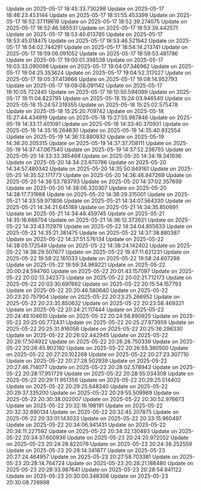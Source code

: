 Update on 2025-05-17 18:45:33.730298
Update on 2025-05-17 18:46:23.453144
Update on 2025-05-17 18:51:55.453399
Update on 2025-05-17 18:52:37.119616
Update on 2025-05-17 18:52:39.274075
Update on 2025-05-17 18:52:46.585531
Update on 2025-05-17 18:53:39.442571
Update on 2025-05-17 18:53:40.613785
Update on 2025-05-17 18:53:45.018475
Update on 2025-05-17 18:53:46.521942
Update on 2025-05-17 18:54:02.744291
Update on 2025-05-17 18:54:14.213741
Update on 2025-05-17 18:59:06.091052
Update on 2025-05-17 18:59:53.481796
Update on 2025-05-17 19:00:01.356538
Update on 2025-05-17 19:03:33.090098
Update on 2025-05-17 19:04:07.346962
Update on 2025-05-17 19:04:25.353624
Update on 2025-05-17 19:04:52.317027
Update on 2025-05-17 19:05:37.413666
Update on 2025-05-17 19:08:14.952793
Update on 2025-05-17 19:09:08.091142
Update on 2025-05-17 19:10:05.722445
Update on 2025-05-17 19:10:50.594099
Update on 2025-05-17 19:11:04.823795
Update on 2025-05-18 15:24:03.946540
Update on 2025-05-18 15:24:57.319355
Update on 2025-05-18 15:25:02.575478
Update on 2025-05-18 15:25:20.709742
Update on 2025-05-18 15:27:44.434919
Update on 2025-05-18 15:27:55.967846
Update on 2025-05-19 14:33:17.401091
Update on 2025-05-19 14:33:40.370931
Update on 2025-05-19 14:35:16.264630
Update on 2025-05-19 14:35:40.932554
Update on 2025-05-19 14:36:13.880932
Update on 2025-05-19 14:36:20.205315
Update on 2025-05-19 14:37:37.708111
Update on 2025-05-19 14:37:47.067540
Update on 2025-05-19 14:37:52.236755
Update on 2025-05-20 14:33:33.385468
Update on 2025-05-20 14:34:19.341936
Update on 2025-05-20 14:34:23.670786
Update on 2025-05-20 14:34:57.480342
Update on 2025-05-20 14:35:50.949161
Update on 2025-05-20 14:35:52.171773
Update on 2025-05-20 14:36:46.947269
Update on 2025-05-20 14:36:53.783793
Update on 2025-05-20 14:37:02.357699
Update on 2025-05-20 14:38:06.320307
Update on 2025-05-20 14:38:17.731988
Update on 2025-05-20 14:38:29.315001
Update on 2025-05-21 14:33:59.971806
Update on 2025-05-21 14:34:07.564330
Update on 2025-05-21 14:34:21.645189
Update on 2025-05-21 14:34:35.850691
Update on 2025-05-21 14:34:48.459745
Update on 2025-05-21 14:35:16.688704
Update on 2025-05-21 14:36:12.372621
Update on 2025-05-22 14:33:43.112979
Update on 2025-05-22 14:34:04.855833
Update on 2025-05-22 14:35:21.381475
Update on 2025-05-22 14:37:38.880387
Update on 2025-05-22 14:37:51.576134
Update on 2025-05-22 14:38:05.172549
Update on 2025-05-22 14:38:24.142402
Update on 2025-05-22 14:38:29.507677
Update on 2025-05-22 19:47:11.621231
Update on 2025-05-22 19:58:22.161033
Update on 2025-05-22 19:58:24.607298
Update on 2025-05-22 19:59:34.969221
Update on 2025-05-22 20:00:24.594760
Update on 2025-05-22 20:01:43.157097
Update on 2025-05-22 20:02:13.342373
Update on 2025-05-22 20:02:21.712173
Update on 2025-05-22 20:03:30.697662
Update on 2025-05-22 20:15:54.157793
Update on 2025-05-22 20:20:46.580640
Update on 2025-05-22 20:23:20.757904
Update on 2025-05-22 20:23:25.266952
Update on 2025-05-22 20:23:35.850632
Update on 2025-05-22 20:23:58.469321
Update on 2025-05-22 20:24:21.117444
Update on 2025-05-22 20:24:49.104610
Update on 2025-05-22 20:24:56.890925
Update on 2025-05-22 20:25:00.772431
Update on 2025-05-22 20:25:27.973959
Update on 2025-05-22 20:25:31.916056
Update on 2025-05-22 20:25:36.296330
Update on 2025-05-22 20:26:02.442945
Update on 2025-05-22 20:26:17.504922
Update on 2025-05-22 20:26:28.750339
Update on 2025-05-22 20:26:45.902192
Update on 2025-05-22 20:26:55.360500
Update on 2025-05-22 20:27:20.102268
Update on 2025-05-22 20:27:23.307710
Update on 2025-05-22 20:27:28.502939
Update on 2025-05-22 20:27:46.714077
Update on 2025-05-22 20:28:02.578943
Update on 2025-05-22 20:28:17.951729
Update on 2025-05-22 20:28:55.034308
Update on 2025-05-22 20:29:11.951356
Update on 2025-05-22 20:29:25.514402
Update on 2025-05-22 20:29:25.648340
Update on 2025-05-22 20:29:37.335200
Update on 2025-05-22 20:29:55.509969
Update on 2025-05-22 20:30:38.002007
Update on 2025-05-22 20:30:52.976673
Update on 2025-05-22 20:32:16.198191
Update on 2025-05-22 20:32:32.690134
Update on 2025-05-22 20:32:45.207875
Update on 2025-05-22 20:33:01.143033
Update on 2025-05-22 20:33:15.960497
Update on 2025-05-22 20:34:06.941431
Update on 2025-05-22 20:34:11.227592
Update on 2025-05-22 20:34:32.130493
Update on 2025-05-22 20:34:37.600936
Update on 2025-05-23 20:24:20.972052
Update on 2025-05-23 20:24:28.822076
Update on 2025-05-23 20:24:36.252559
Update on 2025-05-23 20:26:14.341877
Update on 2025-05-23 20:27:24.464957
Update on 2025-05-23 20:27:58.703381
Update on 2025-05-23 20:28:14.764724
Update on 2025-05-23 20:28:21.188480
Update on 2025-05-23 20:28:33.987641
Update on 2025-05-23 20:28:54.941122
Update on 2025-05-23 20:30:00.348308
Update on 2025-05-23 20:30:08.726998

